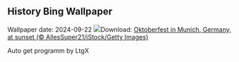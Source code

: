 ## History Bing Wallpaper
Wallpaper date: 2024-09-22
![](https://www.bing.com/th?id=OHR.MunichBeerfest_EN-US3708656793_UHD.jpg&w=1000)Download: [Oktoberfest in Munich, Germany, at sunset (© AllesSuper21/iStock/Getty Images)](https://www.bing.com/th?id=OHR.MunichBeerfest_EN-US3708656793_UHD.jpg)

Auto get programm by LtgX
